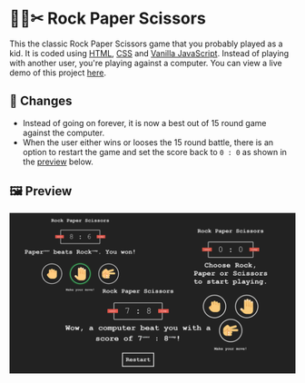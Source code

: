 # 🗻📃✂ Rock Paper Scissors

This the classic Rock Paper Scissors game that you probably played as a kid. It is coded using [HTML](https://www.w3.org/html/), [CSS](https://www.w3schools.com/css/) and [Vanilla JavaScript](https://www.javascript.com/). Instead of playing with another user, you're playing against a computer. You can view a live demo of this project [here](https://zhon12345-rps.netlify.app).

## 📄 Changes
* Instead of going on forever, it is now a best out of 15 round game against the computer.
* When the user either wins or looses the 15 round battle, there is an option to restart the game and set the score back to `0 : 0` as shown in the [preview](https://github.com/zhon12345/Web-Projects/tree/Rock-Paper-Scissors#-preview) below.

## 🖼️ Preview

<img src="./images/rps.png">
